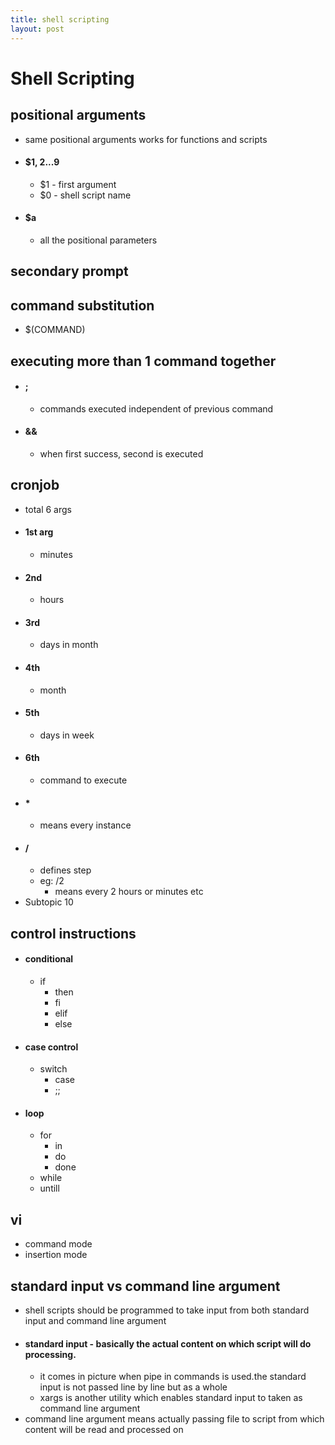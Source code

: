 ```yaml
---
title: shell scripting
layout: post
---
```

    
# Shell Scripting

## positional arguments 
* same positional arguments works for functions and scripts 
* #### $1, $2...$9 
	* $1 - first argument 
	* $0 - shell script name 
* #### $a 
	* all the positional parameters 

## secondary prompt 

## command substitution 
* $(COMMAND) 

## executing more than 1 command together 
* #### ; 
	* commands executed independent of previous command 
* #### && 
	* when first success, second is executed 

## cronjob 
* total 6 args 
* #### 1st arg 
	* minutes 
* #### 2nd 
	* hours 
* #### 3rd 
	* days in month 
* #### 4th 
	* month 
* #### 5th 
	* days in week 
* #### 6th 
	* command to execute 
* #### * 
	* means every instance 
* #### / 
	* defines step 
	* eg: /2 
		* means every 2 hours or minutes etc 
* Subtopic 10 

## control instructions 
* #### conditional 
	* if 
		* then 
		* fi 
		* elif 
		* else 
* #### case control 
	* switch 
		* case 
		* ;; 
* #### loop 
	* for 
		* in 
		* do 
		* done 
	* while 
	* untill 

## vi 
* command mode 
* insertion mode 

## standard input vs command line argument 
* shell scripts should be programmed to take input from both standard input and command line argument 
* #### standard input - basically the actual content on which script will do processing. 
	* it comes in picture when pipe in commands is used.the standard input is not passed line by line but as a whole 
	* xargs is another utility which enables standard input to taken as command line argument 
* command line argument means actually passing file to script from which content will be read and processed on 
